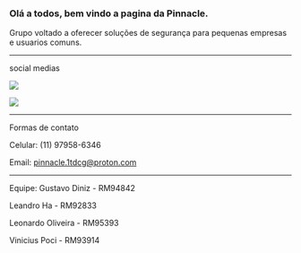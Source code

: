### Olá a todos, bem vindo a pagina da Pinnacle.

Grupo voltado a oferecer soluções de segurança para pequenas empresas e usuarios comuns.

----------------------------------------------------------------------------------------------------------------------------------------------------------------

social medias

 <a href="https://www.linkedin.com/in/vinicius-angelo-poci-003923232/" target="_blank"><img src="https://img.shields.io/badge/LinkedIn-0077B5?style=for-the-badge&logo=linkedin&logoColor=white" target="_blank"></a>
 
 <a href="https://www.facebook.com/pinnacleltda" target="_blank"><img src="https://img.shields.io/badge/Facebook-1877F2?style=for-the-badge&logo=facebook&logoColor=white" target="_blank"></a>
 
 
 -----------------------------------------------------------------------------------------------------------------------------------------------------------------
 
 Formas de contato
 
 Celular: (11) 97958-6346
 
 Email: pinnacle.1tdcg@proton.com
 
 -----------------------------------------------------------------------------------------------------------------------------------------------------------------
 
 Equipe:
 Gustavo Diniz - RM94842
 
 Leandro Ha - RM92833
 
 Leonardo Oliveira - RM95393
 
 Vinicius Poci - RM93914

